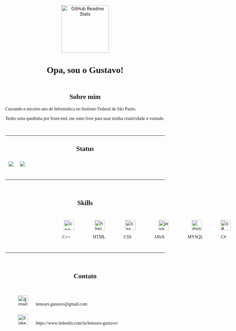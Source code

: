 <head>
    <link rel="preconnect" href="https://fonts.googleapis.com">
    <link rel="preconnect" href="https://fonts.gstatic.com" crossorigin>
    <link href="https://fonts.googleapis.com/css2?family=Press+Start+2P&display=swap" rel="stylesheet">
</head>

<body>
<header>
<div align="center">
    <img 
        width="150px" 
        src="https://cdn.icon-icons.com/icons2/2787/PNG/512/black_cat_icon_177458.png" 
        align="center" 
        alt="GitHub Readme Stats">
    <h1 align="center" style="font-family: 'Press Start 2P', cursive;">Opa, sou o Gustavo! </h1> 
</div>
</header>
<main>
<div>
    <h2 align="center" style="font-family: 'Press Start 2P', cursive;">Sobre mim</h2>
    <p style="font-family: 'Press Start 2P', cursive;">Cursando o terceiro ano de Informática no Instituto Federal de São Paulo.</p>
    <p style="font-family: 'Press Start 2P', cursive">Tenho uma quedinha por front-end, me sinto livre para usar minha criatividade 
    à vontade.</p>
    <br>
    <hr>
</div>
<div>
    <h2 align="center" style="font-family: 'Press Start 2P', cursive;">Status</h2>
    <div style="display: flex">
        <div style="display: inline-block; padding: 10px;">
        <picture>
            <source
            srcset="https://github-readme-stats.vercel.app/api?username=lemos-guto&show_icons=true&theme=kacho_ga&rank_icon=github"
            media="(prefers-color-scheme: dark)"
            />
            <source
            srcset="https://github-readme-stats.vercel.app/api?username=lemos-guto&show_icons=true&theme=moltack&hide_rank=true"
            media="(prefers-color-scheme: light), (prefers-color-scheme: no-preference)"
            />
            <img src="https://github-readme-stats.vercel.app/api?username=lemos-guto&show_icons=true&theme=moltack&hide_rank=true" />
        </div>
        <div style="display: inline-block; padding: 10px;">
        </picture> 
            <picture>
            <source
            srcset="https://github-readme-stats.vercel.app/api/top-langs/?username=lemos-guto&layout=compact&theme=kacho_ga"
            media="(prefers-color-scheme: dark)"
            />
            <source
            srcset="https://github-readme-stats.vercel.app/api/top-langs/?username=lemos-guto&layout=compact&theme=moltack"
            media="(prefers-color-scheme: light), (prefers-color-scheme: no-preference)"
            />
            <img src="https://github-readme-stats.vercel.app/api/top-langs/?username=lemos-guto&layout=compact&theme=moltack" />
        </picture>
        </div> 
    </div>
    <br>
    <hr>
</div>
<div>
    <br>
    <h2 align="center" style="font-family: 'Press Start 2P', cursive;"> Skills</h2>
    <div style="display: flex; margin-left:170px">
        <div style="padding: 10px;">
            <figure style="margin-left:5px;">
                <img
                src="https://cdn-icons-png.flaticon.com/512/6132/6132222.png"
                alt="c++"
                width="32px">
            </figure>
            <figcaption style="font-family: 'Press Start 2P', cursive;"> C++ </figcaption>
        </div>
        <div style="padding: 10px;">
        <figure style="margin-left:5px;">
            <img
            src="https://cdn-icons-png.flaticon.com/512/1532/1532556.png"
            alt="html"
            width="32px">
        </figure>
        <figcaption style="font-family: 'Press Start 2P', cursive;"> HTML </figcaption>
        </div>
        <div style="padding: 10px;">
        <figure style="margin-left:5px;">
            <img
            src="https://cdn-icons-png.flaticon.com/512/732/732190.png"
            alt="css"
            width="32px">
        </figure>
        <figcaption style="font-family: 'Press Start 2P', cursive;"> CSS </figcaption>
        </div>
        <div style="padding: 10px;">
        <figure style="margin-left:13px;">
            <img
            src="https://cdn.icon-icons.com/icons2/1381/PNG/512/java_93883.png"
            alt="java"
            width="32px">
        </figure>
        <figcaption style="font-family: 'Press Start 2P', cursive;"> JAVA </figcaption>
        </div>
        <div style="padding: 10px;">
        <figure style="margin-left:13px;">
            <img
            src="https://cdn.icon-icons.com/icons2/1381/PNG/512/mysqlworkbench_93532.png"
            alt="mysql"
            width="32px">
        </figure>
        <figcaption style="font-family: 'Press Start 2P', cursive;"> MYSQL </figcaption>
        </div>
        <div style="padding: 10px;">
        <figure style="margin-left:-1px;">
            <img
            src="https://cdn.cdnlogo.com/logos/c/27/c.svg"
            alt="c#"
            width="32px">
        </figure>
        <figcaption style="font-family: 'Press Start 2P', cursive;"> C# </figcaption>
        </div>
    </div>
    <br>
    <hr>
</div>
</main>
<footer>
<div>
    <br>
    <h2 style="font-family: 'Press Start 2P', cursive;" align="center"> Contato</h2>
    <br>
    <div style="flex">
        <figure style="display: inline-block">
            <img
            src="https://upload.wikimedia.org/wikipedia/commons/thumb/7/7e/Gmail_icon_%282020%29.svg/2560px-Gmail_icon_%282020%29.svg.png"
            alt="gmail"
            width="32px">
        </figure>
        <figcaption style="margin-left:-20px;font-family: 'Press Start 2P', cursive;display: inline-block"> lemosrs.gustavo@gmail.com </figcaption>
    </div>
    <div style="flex">
        <figure style="display: inline-block">
            <img
            src="https://upload.wikimedia.org/wikipedia/commons/thumb/8/81/LinkedIn_icon.svg/1200px-LinkedIn_icon.svg.png"
            alt="linkedin"
            width="32px">
        </figure>
        <figcaption style="margin-left:-20px;font-family: 'Press Start 2P', cursive;display: inline-block"> https://www.linkedin.com/in/lemosrs-gustavo/ </figcaption>
    </div>
</div>
</footer>
</body>
